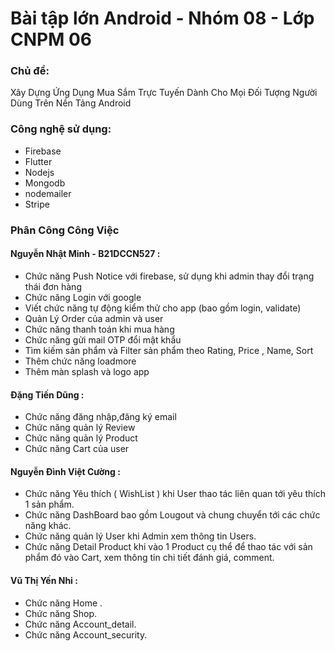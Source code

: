 # Bài tập lớn Android - Nhóm 08 - Lớp CNPM 06
### Chủ đề:
Xây Dựng Ứng Dụng Mua Sắm Trực Tuyến Dành Cho Mọi Đối Tượng Người Dùng Trên Nền Tảng Android

### Công nghệ sử dụng: 
+ Firebase 
+ Flutter 
+ Nodejs 
+ Mongodb
+ nodemailer
+ Stripe

### Phân Công Công Việc 
#### Nguyễn Nhật Minh - B21DCCN527 : 
 + Chức năng Push Notice với firebase, sử dụng khi admin thay đổi trạng thái đơn hàng 
 + Chức năng Login với google
 + Viết chức năng tự động kiểm thử cho app (bao gồm login, validate) 
 + Quản Lý Order của admin và user
 + Chức năng thanh toán khi mua hàng
 + Chức năng gửi mail OTP đổi mật khẩu 
 + Tìm kiếm sản phẩm và Filter sản phẩm theo Rating, Price , Name, Sort 
 + Thêm chức năng loadmore
 + Thêm màn splash và logo app 

#### Đặng Tiến Dũng :
 + Chức năng đăng nhập,đăng ký email
 + Chức năng quản lý Review
 + Chức năng quản lý Product
 + Chức năng Cart của user


#### Nguyễn Đình Việt Cường  :
 + Chức năng Yêu thích ( WishList ) khi User thao tác liên quan tới yêu thích 1 sản phẩm.
 + Chức năng DashBoard bao gồm Lougout và chung chuyển tới các chức năng khác.
 + Chức năng quản lý User khi Admin xem thông tin Users.
 + Chức năng Detail Product khi vào 1 Product cụ thể để thao tác với sản phẩm đó vào Cart, xem thông tin chi tiết đánh giá, comment.

#### Vũ Thị Yến Nhi :
 + Chức năng Home . 
 + Chức năng Shop.
 + Chức năng Account_detail.
 + Chức năng Account_security.


